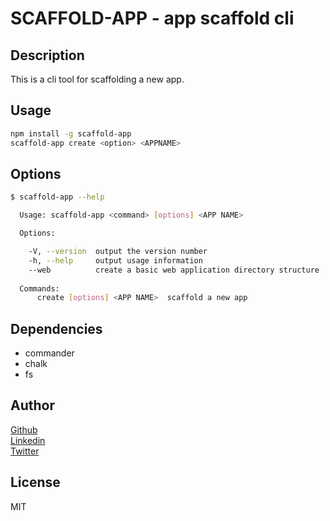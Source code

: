 # SCAFFOLD-APP - app scaffold cli

## Description

This is a cli tool for scaffolding a new app.

## Usage

```bash
npm install -g scaffold-app
scaffold-app create <option> <APPNAME>
```

## Options

```bash
$ scaffold-app --help

  Usage: scaffold-app <command> [options] <APP NAME>

  Options:

    -V, --version  output the version number
    -h, --help     output usage information
    --web          create a basic web application directory structure
  
  Commands:
      create [options] <APP NAME>  scaffold a new app

```

## Dependencies

- commander
- chalk
- fs

## Author

[Github](https://github.com/goldenhub) <br>
[Linkedin](https://linkedin.com/goldenazubuike) <br>
[Twitter](https://twitter.com/chibu_exe)

## License

MIT
